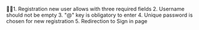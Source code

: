 1. Registration new user allows with three required fields
2. Username should not be empty
3. "@" key is obligatory to enter
4. Unique password is chosen for new registration
5. Redirection to Sign in page
